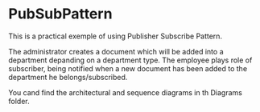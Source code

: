 # PubSubPattern

This is a practical exemple of using Publisher Subscribe Pattern.

The administrator creates a document which will be added into a department depanding on a department type.
The employee plays role of subscriber, being notified when a new document has been added to the department he belongs/subscribed.

You cand find the architectural and sequence diagrams in th Diagrams folder.
